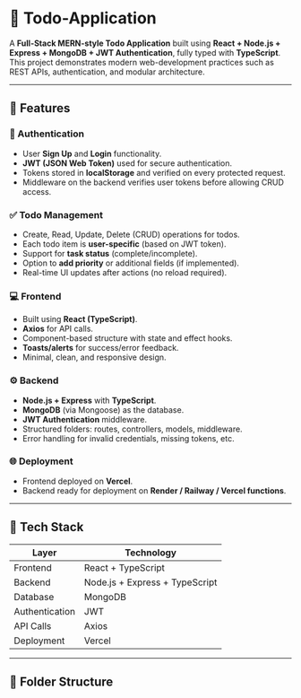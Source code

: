 # 📝 Todo-Application

A **Full-Stack MERN-style Todo Application** built using **React + Node.js + Express + MongoDB + JWT Authentication**, fully typed with **TypeScript**.  
This project demonstrates modern web-development practices such as REST APIs, authentication, and modular architecture.

---

## 🚀 Features

### 🔐 Authentication
- User **Sign Up** and **Login** functionality.
- **JWT (JSON Web Token)** used for secure authentication.
- Tokens stored in **localStorage** and verified on every protected request.
- Middleware on the backend verifies user tokens before allowing CRUD access.

### ✅ Todo Management
- Create, Read, Update, Delete (CRUD) operations for todos.
- Each todo item is **user-specific** (based on JWT token).
- Support for **task status** (complete/incomplete).
- Option to **add priority** or additional fields (if implemented).
- Real-time UI updates after actions (no reload required).

### 💻 Frontend
- Built using **React (TypeScript)**.
- **Axios** for API calls.
- Component-based structure with state and effect hooks.
- **Toasts/alerts** for success/error feedback.
- Minimal, clean, and responsive design.

### ⚙️ Backend
- **Node.js + Express** with **TypeScript**.
- **MongoDB** (via Mongoose) as the database.
- **JWT Authentication** middleware.
- Structured folders: routes, controllers, models, middleware.
- Error handling for invalid credentials, missing tokens, etc.

### 🌐 Deployment
- Frontend deployed on **Vercel**.
- Backend ready for deployment on **Render / Railway / Vercel functions**.

---

## 🧩 Tech Stack

| Layer | Technology |
|-------|-------------|
| Frontend | React + TypeScript |
| Backend | Node.js + Express + TypeScript |
| Database | MongoDB |
| Authentication | JWT |
| API Calls | Axios |
| Deployment | Vercel |

---

## 📂 Folder Structure

